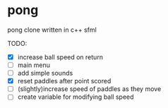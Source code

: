 # pong
pong clone written in c++ sfml

TODO:
- [x] increase ball speed on return
- [ ] main menu
- [ ] add simple sounds
- [x] reset paddles after point scored
- [ ] (slightly)increase speed of paddles as they move
- [ ] create variable for modifying ball speed
